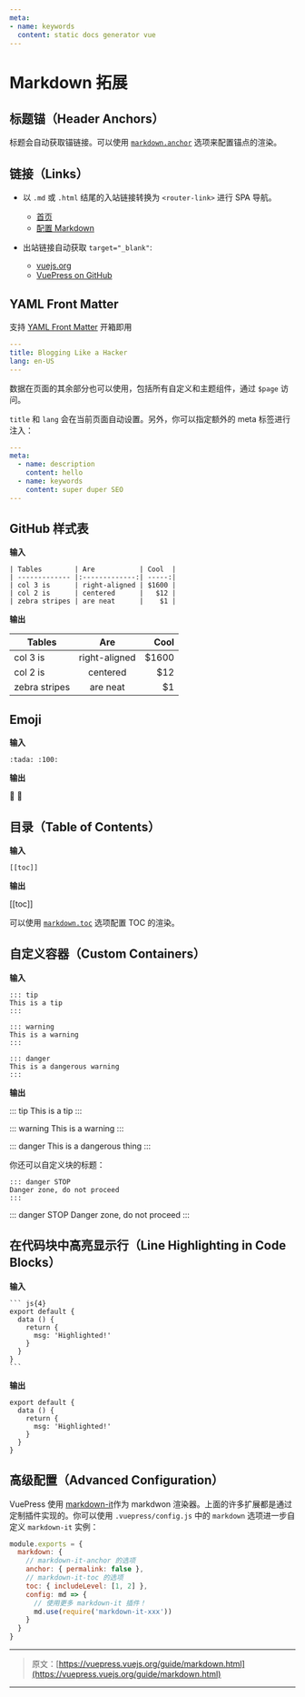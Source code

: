 ```yaml
---
meta:
- name: keywords
  content: static docs generator vue
---
```


# Markdown 拓展

## 标题锚（Header Anchors）

标题会自动获取锚链接。可以使用 [`markdown.anchor`](../config/#markdownanchor)  选项来配置锚点的渲染。

## 链接（Links）

- 以 `.md` 或 `.html` 结尾的入站链接转换为 `<router-link>` 进行 SPA 导航。

  - [首页](/)
  - [配置 Markdown](../config/#markdown)

- 出站链接自动获取 `target="_blank"`:

  - [vuejs.org](https://vuejs.org)
  - [VuePress on GitHub](https://github.com/vuejs/vuepress)

## YAML Front Matter

支持 [YAML Front Matter](https://jekyllrb.com/docs/frontmatter/) 开箱即用

``` yaml
---
title: Blogging Like a Hacker
lang: en-US
---
```

数据在页面的其余部分也可以使用，包括所有自定义和主题组件，通过 `$page` 访问。

`title` 和 `lang` 会在当前页面自动设置。另外，你可以指定额外的 meta 标签进行注入：

``` yaml
---
meta:
  - name: description
    content: hello
  - name: keywords
    content: super duper SEO
---
```

## GitHub 样式表

**输入**

```
| Tables        | Are           | Cool  |
| ------------- |:-------------:| -----:|
| col 3 is      | right-aligned | $1600 |
| col 2 is      | centered      |   $12 |
| zebra stripes | are neat      |    $1 |
```

**输出**

| Tables        | Are           | Cool  |
| ------------- |:-------------:| -----:|
| col 3 is      | right-aligned | $1600 |
| col 2 is      | centered      |   $12 |
| zebra stripes | are neat      |    $1 |

## Emoji

**输入**

```
:tada: :100:
```

**输出**

:tada: :100:

## 目录（Table of Contents）

**输入**

```
[[toc]]
```

**输出**

[[toc]]

可以使用 [`markdown.toc`](../config/#markdowntoc) 选项配置 TOC 的渲染。

## 自定义容器（Custom Containers）

**输入**

```
::: tip
This is a tip
:::

::: warning
This is a warning
:::

::: danger
This is a dangerous warning
:::
```

**输出**

::: tip
This is a tip
:::

::: warning
This is a warning
:::

::: danger
This is a dangerous thing
:::

你还可以自定义块的标题：

```
::: danger STOP
Danger zone, do not proceed
:::
```

::: danger STOP
Danger zone, do not proceed
:::

## 在代码块中高亮显示行（Line Highlighting in Code Blocks）

**输入**

````
``` js{4}
export default {
  data () {
    return {
      msg: 'Highlighted!'
    }
  }
}
```
````

**输出**

``` js{4}
export default {
  data () {
    return {
      msg: 'Highlighted!'
    }
  }
}
```

## 高级配置（Advanced Configuration）

VuePress 使用 [markdown-it](https://github.com/markdown-it/markdown-it)作为 markdwon 渲染器。上面的许多扩展都是通过定制插件实现的。你可以使用 `.vuepress/config.js` 中的 `markdown` 选项进一步自定义 `markdown-it` 实例：

``` js
module.exports = {
  markdown: {
    // markdown-it-anchor 的选项
    anchor: { permalink: false },
    // markdown-it-toc 的选项
    toc: { includeLevel: [1, 2] },
    config: md => {
      // 使用更多 markdown-it 插件！
      md.use(require('markdown-it-xxx'))
    }
  }
}
```

***

> 原文：[https://vuepress.vuejs.org/guide/markdown.html](https://vuepress.vuejs.org/guide/markdown.html)

***

